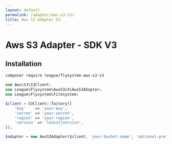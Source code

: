 ```yaml
---
layout: default
permalink: /adapter/aws-s3-v3/
title: Aws S3 Adapter V3
---
```


# Aws S3 Adapter - SDK V3

## Installation

~~~ bash
composer require league/flysystem-aws-s3-v3
~~~

~~~ php
use Aws\S3\S3Client;
use League\Flysystem\AwsS3v3\AwsS3Adapter;
use League\Flysystem\Filesystem;

$client = S3Client::factory([
    'key'    => 'your-key',
    'secret' => 'your-secret',
    'region' => 'your-region',
    'version' => 'latest|version',
]);

$adapter = new AwsS3Adapter($client, 'your-bucket-name', 'optional-prefix');
~~~
